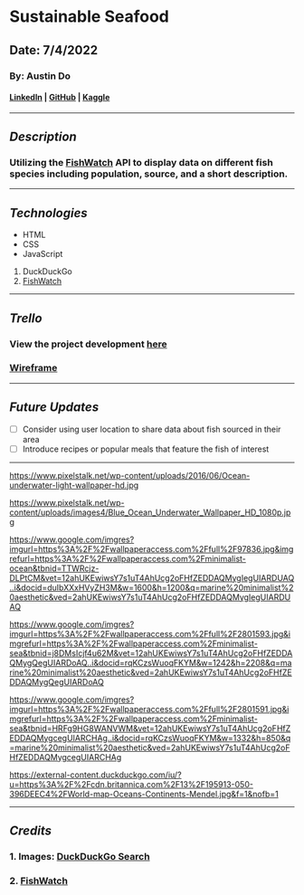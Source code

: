 # Sustainable Seafood

## Date: 7/4/2022

### By: Austin Do

#### **[LinkedIn](https://www.linkedin.com/in/austin-do/) | [GitHub](https://github.com/austinndo) | [Kaggle](https://www.kaggle.com/austindo)**

---

## **_Description_**

### Utilizing the [FishWatch](https://www.fishwatch.gov/developers?ref=publicapis.dev) API to display data on different fish species including population, source, and a short description. 


---

## **_Technologies_**

- HTML
- CSS
- JavaScript

1. DuckDuckGo
2. [FishWatch](https://www.fishwatch.gov/developers?ref=publicapis.dev)


---

## **_Trello_**

### View the project development [here](https://trello.com/invite/b/cLVKQaG9/40fe13adf088a75f97f153b535aff24c/sustainable-seafood)

### [Wireframe](https://wireframe.cc/pro/pp/0523794b2563529)
---

## **_Future Updates_**

- [ ] Consider using user location to share data about fish sourced in their area
- [ ] Introduce recipes or popular meals that feature the fish of interest

---
https://www.pixelstalk.net/wp-content/uploads/2016/06/Ocean-underwater-light-wallpaper-hd.jpg

https://www.pixelstalk.net/wp-content/uploads/images4/Blue_Ocean_Underwater_Wallpaper_HD_1080p.jpg

https://www.google.com/imgres?imgurl=https%3A%2F%2Fwallpaperaccess.com%2Ffull%2F97836.jpg&imgrefurl=https%3A%2F%2Fwallpaperaccess.com%2Fminimalist-ocean&tbnid=TTWRcjz-DLPtCM&vet=12ahUKEwiwsY7s1uT4AhUcg2oFHfZEDDAQMygIegUIARDUAQ..i&docid=duIbXXxHVyZH3M&w=1600&h=1200&q=marine%20minimalist%20aesthetic&ved=2ahUKEwiwsY7s1uT4AhUcg2oFHfZEDDAQMygIegUIARDUAQ

https://www.google.com/imgres?imgurl=https%3A%2F%2Fwallpaperaccess.com%2Ffull%2F2801593.jpg&imgrefurl=https%3A%2F%2Fwallpaperaccess.com%2Fminimalist-sea&tbnid=j8DMsIcjf4u62M&vet=12ahUKEwiwsY7s1uT4AhUcg2oFHfZEDDAQMygQegUIARDoAQ..i&docid=rqKCzsWuoqFKYM&w=1242&h=2208&q=marine%20minimalist%20aesthetic&ved=2ahUKEwiwsY7s1uT4AhUcg2oFHfZEDDAQMygQegUIARDoAQ

https://www.google.com/imgres?imgurl=https%3A%2F%2Fwallpaperaccess.com%2Ffull%2F2801591.jpg&imgrefurl=https%3A%2F%2Fwallpaperaccess.com%2Fminimalist-sea&tbnid=HRFg9HG8WANVWM&vet=12ahUKEwiwsY7s1uT4AhUcg2oFHfZEDDAQMygcegUIARCHAg..i&docid=rqKCzsWuoqFKYM&w=1332&h=850&q=marine%20minimalist%20aesthetic&ved=2ahUKEwiwsY7s1uT4AhUcg2oFHfZEDDAQMygcegUIARCHAg

https://external-content.duckduckgo.com/iu/?u=https%3A%2F%2Fcdn.britannica.com%2F13%2F195913-050-396DEEC4%2FWorld-map-Oceans-Continents-Mendel.jpg&f=1&nofb=1


---

## **_Credits_**

### 1. Images: [DuckDuckGo Search](https://duckduckgo.com/)

### 2. [FishWatch](https://www.fishwatch.gov/developers?ref=publicapis.dev)
